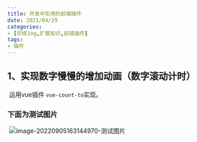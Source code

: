 ```yaml
---
title: 开发中实用的前端插件
date: 2021/04/29
categories:
- [历练ing,扩展知识,前端插件]
tags:
- 插件
---
```


## 1、实现数字慢慢的增加动画（数字滚动计时）

​	运用vue插件 `vue-count-to`实现。

### 下面为测试图片

​	![image-20220905163144970-测试图片](D:\MyProject\Lklyx.github.io\source\_posts\Growth-Diary\扩展知识\前端好用的小插件\img\image-20220905163144970.png)


